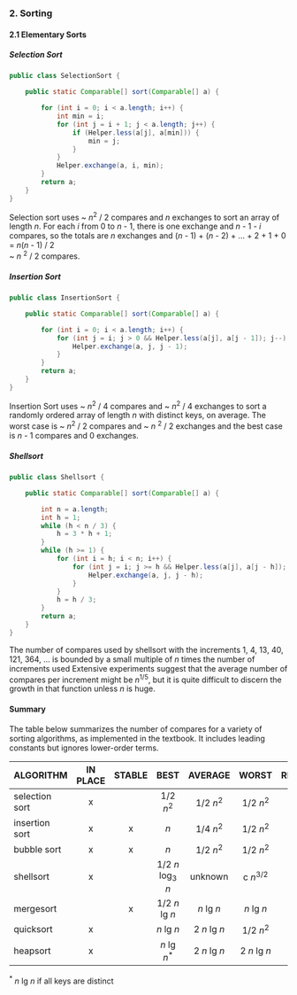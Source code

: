 ### 2. Sorting

#### 2.1 Elementary Sorts

##### Selection Sort

```java
public class SelectionSort {

    public static Comparable[] sort(Comparable[] a) {

        for (int i = 0; i < a.length; i++) {
            int min = i;
            for (int j = i + 1; j < a.length; j++) {
                if (Helper.less(a[j], a[min])) {
                    min = j;
                }
            }
            Helper.exchange(a, i, min);
        }
        return a;
    }
}
```
Selection sort uses ~ *n*<sup>2</sup> / 2 compares and *n* exchanges to sort an array of length *n*.
For each *i* from 0 to *n* - 1, there is one exchange and *n* - 1 - *i* compares, so the totals 
are *n* exchanges and (*n* - 1) + (*n* - 2) + ... + 2 + 1 + 0 = *n*(*n* - 1) / 2 <br> ~ *n* <sup>2</sup> / 2 compares.

##### Insertion Sort

```java
public class InsertionSort {

    public static Comparable[] sort(Comparable[] a) {

        for (int i = 0; i < a.length; i++) {
            for (int j = i; j > 0 && Helper.less(a[j], a[j - 1]); j--) {
                Helper.exchange(a, j, j - 1);
            }
        }
        return a;
    }
}
```
Insertion Sort uses  ~ *n*<sup>2</sup> / 4 compares and ~ *n*<sup>2</sup> / 4 exchanges to sort a 
randomly ordered array of length *n* with distinct keys, on average. The worst case is ~ *n*<sup>2</sup> / 2
compares and ~ *n* <sup>2</sup> / 2 exchanges and the best case is *n* - 1 compares and 0 exchanges.

##### Shellsort

```java
public class Shellsort {

    public static Comparable[] sort(Comparable[] a) {

        int n = a.length;
        int h = 1;
        while (h < n / 3) {
            h = 3 * h + 1;
        }
        while (h >= 1) {
            for (int i = h; i < n; i++) {
                for (int j = i; j >= h && Helper.less(a[j], a[j - h]); j -= h) {
                    Helper.exchange(a, j, j - h);
                }
            }
            h = h / 3;
        }
        return a;
    }
}
```
The number of compares used by shellsort with the increments 1, 4, 13, 40, 121, 364, ... is bounded by a small
multiple of *n* times the number of increments used Extensive experiments suggest that the average number of 
compares per increment might be *n*<sup>1/5</sup>, but it is quite difficult to discern the growth in that 
function unless *n* is huge.

#### Summary

The table below summarizes the number of compares for a variety of sorting algorithms, as implemented 
in the textbook. It includes leading constants but ignores lower-order terms.

|ALGORITHM     |IN PLACE|STABLE|BEST                       |AVERAGE            |WORST              |REMARKS|
|--------------|:------:|:----:|:-------------------------:|:-----------------:|:-----------------:|:-----:|
|selection sort|x       |      |1/2 *n*<sup>2</sup>        |1/2 *n*<sup>2</sup>|1/2 *n*<sup>2</sup>|       |
|insertion sort|x       |x     |*n*                        |1/4 *n*<sup>2</sup>|1/2 *n*<sup>2</sup>|       |
|bubble sort   |x       |x     |*n*                        |1/2 *n*<sup>2</sup>|1/2 *n*<sup>2</sup>|       |
|shellsort     |x       |      |1/2 *n* log<sub>3</sub> *n*|unknown            |c *n*<sup>3/2</sup>|       |
|mergesort     |        |x     |1/2 *n* lg *n*             |*n* lg *n*         |*n* lg *n*         |       |
|quicksort     |x       |      |*n* lg *n*                 |2 *n* lg *n*       |1/2 *n*<sup>2</sup>|       |
|heapsort      |x       |      |*n* lg *n*<sup>*</sup>     |2 *n* lg *n*       |2 *n* lg *n*       |       |

<sup>*</sup> *n* lg *n* if all keys are distinct